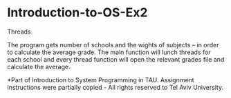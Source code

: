 # Introduction-to-OS-Ex2
Threads

The program gets number of schools and the wights of subjects – in order to calculate the average grade. 
The main function will lunch threads for each school and every thread function will open the relevant grades file and calculate the average.

*Part of Introduction to System Programming in TAU. Assignment instructions were partially copied - All rights reserved to Tel Aviv University.
